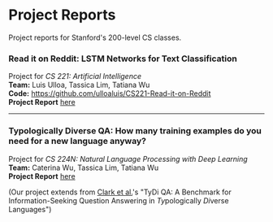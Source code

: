 # Project Reports

Project reports for Stanford's 200-level CS classes.

### Read it on Reddit: LSTM Networks for Text Classification
Project for *CS 221: Artificial Intelligence* <br />
**Team:** Luis Ulloa, Tassica Lim, Tatiana Wu <br />
**Code:** <https://github.com/ulloaluis/CS221-Read-it-on-Reddit> <br />
**Project Report** [here](https://txw.s3.us-west-1.amazonaws.com/cs221-report.pdf)


---

### Typologically Diverse QA: How many training examples do you need for a new language anyway?
Project for *CS 224N: Natural Language Processing with Deep Learning* <br />
**Team:** Caterina Wu, Tassica Lim, Tatiana Wu <br />
**Project Report** [here](https://txw.s3-us-west-1.amazonaws.com/cs224n-report.pdf)

(Our project extends from [Clark et al.](https://storage.cloud.google.com/tydiqa/tydiqa.pdf)'s "TyDi QA: A Benchmark for Information-Seeking Question Answering in *Ty*pologically *Di*verse Languages")
